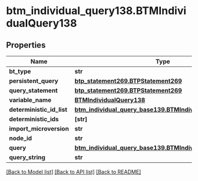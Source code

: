# btm_individual_query138.BTMIndividualQuery138

## Properties
Name | Type | Description | Notes
------------ | ------------- | ------------- | -------------
**bt_type** | **str** |  | [optional] 
**persistent_query** | [**btp_statement269.BTPStatement269**](BTPStatement269.md) |  | [optional] 
**query_statement** | [**btp_statement269.BTPStatement269**](BTPStatement269.md) |  | [optional] 
**variable_name** | [**BTMIndividualQuery138**](BTMIndividualQuery138.md) |  | [optional] 
**deterministic_id_list** | [**btm_individual_query_base139.BTMIndividualQueryBase139**](BTMIndividualQueryBase139.md) |  | [optional] 
**deterministic_ids** | **[str]** |  | [optional] 
**import_microversion** | **str** |  | [optional] 
**node_id** | **str** |  | [optional] 
**query** | [**btm_individual_query_base139.BTMIndividualQueryBase139**](BTMIndividualQueryBase139.md) |  | [optional] 
**query_string** | **str** |  | [optional] 

[[Back to Model list]](../README.md#documentation-for-models) [[Back to API list]](../README.md#documentation-for-api-endpoints) [[Back to README]](../README.md)


